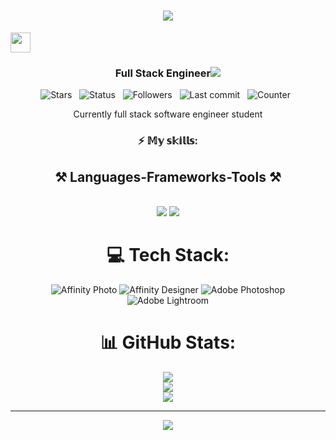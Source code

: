 <!-- Header -->
  <h1 align="center">
    <img src="https://readme-typing-svg.herokuapp.com/?font=Righteous&size=35&center=true&vCenter=true&width=500&height=70&duration=4000&lines=🜖🜄🜋🜂🜎🜌🜄+Hi+There!+👋;+I'm+Phillip!;" />
</h1>
<img src="https://github.com/blackcater/blackcater/raw/main/images/Hi.gif" height="32"/></h1>


<!-- Information about me -->
<h3 align="center">Full Stack Engineer<img src="https://pbs.twimg.com/profile_banners/1369808238745620492/1615428003/1500x500"></h3>

<!-- Сurrent information -->
<div align="center">
  <img src="https://img.shields.io/github/stars/TruTechDad?style=flat&logo=github" alt="Stars"/> &nbsp;
  <img src="https://img.shields.io/badge/status-up-brightgreen" alt="Status"/> &nbsp;
  <img src="https://img.shields.io/github/followers/TruTechDad?style=flat&logo=github" alt="Followers"/> &nbsp;
  <img src="https://img.shields.io/github/last-commit/TruTechDad/TruTechDad" alt="Last commit"/> &nbsp;
  <img src="https://komarev.com/ghpvc/?username=TruTechDad" alt="Counter"> &nbsp;


  
Currently full stack software engineer student

<!-- My skills -->
<h3>⚡ 𝕄𝕪 𝕤𝕜𝕚𝕝𝕝𝕤:</h3>
<h2 align="center">⚒️ Languages-Frameworks-Tools ⚒️</h2>
<br/>
<div align="center">
    <img src="https://skillicons.dev/icons?i=react,bootstrap,html,css,vscode,github,git," />
    <img src="https://skillicons.dev/icons?i=nodejs,python,javascript,express,mongodb,nextjs,mysql,jest,jquery,npm,webpack," /><br>
</div>

  



# 💻 Tech Stack:
![Affinity Photo](https://img.shields.io/badge/affinity%20photo-%237E4DD2.svg?style=for-the-badge&logo=affinity-photo&logoColor=white) ![Affinity Designer](https://img.shields.io/badge/affinity%20designer-%231B72BE.svg?style=for-the-badge&logo=affinity-designer&logoColor=white) ![Adobe Photoshop](https://img.shields.io/badge/adobe%20photoshop-%2331A8FF.svg?style=for-the-badge&logo=adobe%20photoshop&logoColor=white) ![Adobe Lightroom](https://img.shields.io/badge/Adobe%20Lightroom-31A8FF.svg?style=for-the-badge&logo=Adobe%20Lightroom&logoColor=white) 
# 📊 GitHub Stats:
![](https://github-readme-stats.vercel.app/api?username=TruTechDad&theme=dark&hide_border=false&include_all_commits=false&count_private=false)<br/>
![](https://github-readme-streak-stats.herokuapp.com/?user=TruTechDad&theme=dark&hide_border=false)<br/>
![](https://github-readme-stats.vercel.app/api/top-langs/?username=TruTechDad&theme=dark&hide_border=false&include_all_commits=false&count_private=false&layout=compact)

---
[![](https://visitcount.itsvg.in/api?id=TruTechDad&icon=0&color=0)](https://visitcount.itsvg.in)

<!-- Proudly created with GPRM ( https://gprm.itsvg.in ) -->
